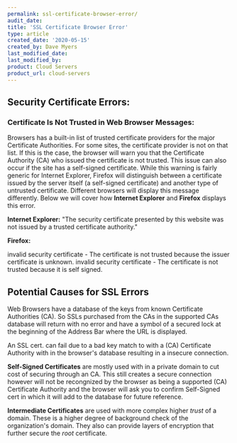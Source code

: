 ```yaml
---
permalink: ssl-certificate-browser-error/
audit_date:
title: 'SSL Certificate Browser Error'
type: article
created_date: '2020-05-15'
created_by: Dave Myers
last_modified_date:
last_modified_by:
product: Cloud Servers
product_url: cloud-servers
---
```


## Security Certificate Errors:

### Certificate Is Not Trusted in Web Browser Messages:
Browsers has a built-in list of trusted certificate providers for the major Certificate Authorities. For some sites, the certificate provider is not on that list. If this is the case, the browser will warn you that the Certificate Authority (CA) who issued the certificate is not trusted. This issue can also occur if the site has a self-signed certificate. While this warning is fairly generic for Internet Explorer, Firefox will distinguish between a certificate issued by the server itself (a self-signed certificate) and another type of untrusted certificate.
Different browsers will display this message differently. Below we will cover how **Internet Explorer** and **Firefox** displays this error.

**Internet Explorer:** "The security certificate presented by this website was not issued by a trusted certificate authority."

**Firefox:** 

invalid security certificate - The certificate is not trusted because the issuer certificate is unknown.
invalid security certificate - The certificate is not trusted because it is self signed.

## Potential Causes for SSL Errors

Web Browsers have a database of the keys from known Certificate Authorities (CA). So SSLs purchased from the CAs in the supported CAs database will return with no error and have a symbol of a secured lock at the beginning of the Address Bar where the URL is displayed.

An SSL cert. can fail due to a bad key match to with a (CA) Certificate Authority with in the browser's database resulting in a insecure connection.

**Self-Signed Certificates** are mostly used with in a private domain to cut cost of securing through an CA. This still creates a secure connection however will not be recongnized by the browser as being a supported (CA) Certificate Authority and the browser will ask you to confirm Self-Signed cert in which it will add to the database for future reference.

**Intermediate Certificates** are used with more complex higher *trust* of a domain. These is a higher degree of background check of the organization's domain. They also can provide layers of encryption that further secure the *root* certificate. 
